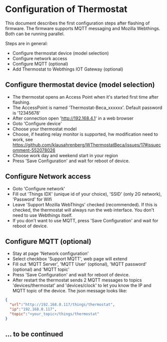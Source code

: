 # Configuration of Thermostat
This document describes the first configuration steps after flashing of firmware. The firmware supports MQTT messaging and 
Mozilla Webthings. Both can be running parallel.

Steps are in general:
* Configure thermostat device (model selection)
* Configure network access
* Configure MQTT (optional)
* Add Thermostat to Webthings IOT Gateway (optional)

## Configure thermostat device (model selection)
* The thermostat opens an Access Point when it's started first time after flashing. 
* The AccessPoint is named 'Thermostat-Beca_xxxxxx'. Default password is '12345678'
* After connection open 'http://192.168.4.1' in a web browser
* Goto 'Configure device'
* Choose your thermostat model
* Choose, if heating relay monitor is supported, hw modification need to work, see https://github.com/klausahrenberg/WThermostatBeca/issues/17#issuecomment-552078026
* Choose work day and weekend start in your region
* Press 'Save Configuration' and wait for reboot of device.

## Configure Network access
* Goto 'Configure network'
* Fill out 'Things IDX' (unique id of your choice), 'SSID' (only 2G network), 'Password' for Wifi
* Leave 'Support Mozilla WebThings' checked (recommended). If this is checked, the thermostat will always run the web interface. 
You don't need to use Webthings itself.
* If you don't want to use MQTT, press 'Save Configuration' and wait for reboot of device.

## Configure MQTT (optional)
* Stay at page 'Network configuration'
* Select checkbox 'Support MQTT', web page will extend
* Fill out 'MQTT Server', 'MQTT User' (optional), 'MQTT password' (optional) and 'MQTT topic'
* Press 'Save Configuration' and wait for reboot of device.
* After restart the thermostat sends 2 MQTT messages to topics 'devices/thermostat' and 'devices/clock' to let you know the IP and MQTT topic of the device. The json message looks like:
```json
{
  "url":"http://192.168.0.117/things/thermostat",
  "ip":"192.168.0.117",
  "topic":"<your_topic>/things/thermostat"
}
```
## ... to be continued

